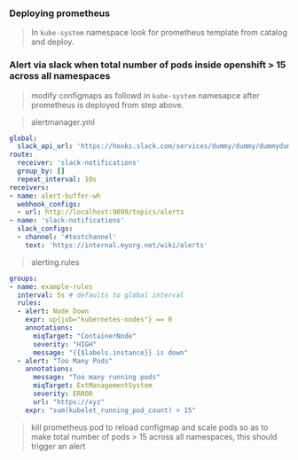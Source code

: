 
### Deploying prometheus
> In `kube-system` namespace look for prometheus template from catalog and deploy.

### Alert via slack when total number of pods inside openshift > 15 across all namespaces
> modify configmaps as followd in `kube-system` namesapce after prometheus is deployed from step above.

> alertmanager.yml
```yaml
global:
  slack_api_url: 'https://hooks.slack.com/services/dummy/dummy/dummydummy'
route:
  receiver: 'slack-notifications'
  group_by: []
  repeat_interval: 10s
receivers:
- name: alert-buffer-wh
  webhook_configs:
  - url: http://localhost:9099/topics/alerts
- name: 'slack-notifications'
  slack_configs:
  - channel: '#testchannel'
    text: 'https://internal.myorg.net/wiki/alerts'
 ```
 
> alerting.rules
```yaml
groups:
- name: example-rules
  interval: 5s # defaults to global interval
  rules:
  - alert: Node Down
    expr: up{job="kubernetes-nodes"} == 0
    annotations:
      miqTarget: "ContainerNode"
      severity: "HIGH"
      message: "{{$labels.instance}} is down"
  - alert: "Too Many Pods"
    annotations: 
      message: "Too many running pods"
      miqTarget: ExtManagementSystem
      severity: ERROR
      url: "https://xyz"
    expr: "sum(kubelet_running_pod_count) > 15"
 ```
 
> kill prometheus pod to reload configmap and scale pods so as to make total number of pods > 15 across all namespaces, this should trigger an alert
